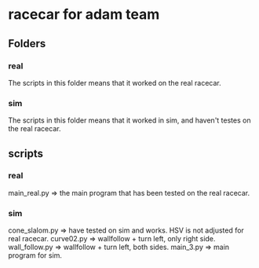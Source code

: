 # racecar for adam team
## Folders
### real
The scripts in this folder means that it worked on the real racecar.
### sim
The scripts in this folder means that it worked in sim, and haven't testes on the real racecar.

## scripts
### real
main_real.py => the main program that has been tested on the real racecar.
### sim
cone_slalom.py => have tested on sim and works. HSV is not adjusted for real racecar.
curve02.py => wallfollow + turn left, only right side.
wall_follow.py => wallfollow + turn left, both sides.
main_3.py => main program for sim.
